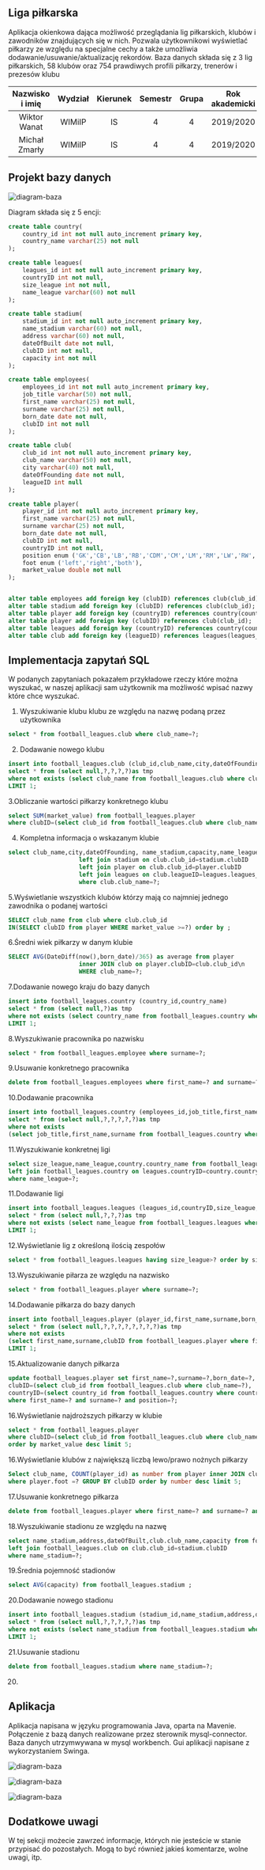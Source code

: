 ## Liga piłkarska
Aplikacja okienkowa dająca możliwość przeglądania lig piłkarskich, klubów i zawodników znajdujących się w nich.
Pozwala użytkownikowi wyświetlać piłkarzy ze względu na specjalne cechy a także umożliwia dodawanie/usuwanie/aktualizację rekordów.
Baza danych składa się z 3 lig piłkarskich, 58 klubów oraz 754 prawdiwych profili piłkarzy, trenerów i prezesów klubu

| Nazwisko i imię | Wydział | Kierunek | Semestr | Grupa | Rok akademicki |
| :-------------: | :-----: | :------: | :-----: | :---: | :------------: |
| Wiktor Wanat        | WIMiIP  | IS       |   4     | 4     | 2019/2020      |
| Michał Zmarły       | WIMiIP  | IS       |   4     | 4     | 2019/2020      |

## Projekt bazy danych
![diagram-baza](baza.jpg)

Diagram składa się z 5 encji:

```sql
create table country(
    country_id int not null auto_increment primary key,
    country_name varchar(25) not null
);

create table leagues(
    leagues_id int not null auto_increment primary key,
    countryID int not null,
    size_league int not null,
    name_league varchar(60) not null
);

create table stadium(
    stadium_id int not null auto_increment primary key,
    name_stadium varchar(60) not null,
    address varchar(60) not null,
    dateOfBuilt date not null,
    clubID int not null,
    capacity int not null
);

create table employees(
    employees_id int not null auto_increment primary key,
    job_title varchar(50) not null,
    first_name varchar(25) not null,
    surname varchar(25) not null,
    born_date date not null,
    clubID int not null
);

create table club(
    club_id int not null auto_increment primary key,
    club_name varchar(50) not null,
    city varchar(40) not null,
    dateOfFounding date not null,
    leagueID int null
);

create table player(
    player_id int not null auto_increment primary key,
    first_name varchar(25) not null,
    surname varchar(25) not null,
    born_date date not null,
    clubID int not null,
    countryID int not null,
    position enum ('GK','CB','LB','RB','CDM','CM','LM','RM','LW','RW','CAM','ST') not null,
    foot enum ('left','right','both'),
    market_value double not null
);


alter table employees add foreign key (clubID) references club(club_id);
alter table stadium add foreign key (clubID) references club(club_id);
alter table player add foreign key (countryID) references country(country_id);
alter table player add foreign key (clubID) references club(club_id);
alter table leagues add foreign key (countryID) references country(country_id);
alter table club add foreign key (leagueID) references leagues(leagues_id);
```
## Implementacja zapytań SQL
W podanych zapytaniach pokazałem przykładowe rzeczy które można wyszukać, w naszej aplikacji sam użytkownik ma możliwość wpisać nazwy które chce wyszukać.

1. Wyszukiwanie klubu klubu ze względu na nazwę podaną przez użytkownika

```sql
select * from football_leagues.club where club_name=?;
```

2. Dodawanie nowego klubu

```sql
insert into football_leagues.club (club_id,club_name,city,dateOfFounding,leagueID) 
select * from (select null,?,?,?,?)as tmp
where not exists (select club_name from football_leagues.club where club_name=?) 
LIMIT 1;
```

3.Obliczanie wartości piłkarzy konkretnego klubu

```sql
select SUM(market_value) from football_leagues.player 
where clubID=(select club_id from football_leagues.club where club_name=?);
```

4. Kompletna informacja o wskazanym klubie

```sql
select club_name,city,dateOfFounding, name_stadium,capacity,name_league,SUM(market_value) AS team_value FROM club  
					left join stadium on club.club_id=stadium.clubID 
					left join player on club.club_id=player.clubID
					left join leagues on club.leagueID=leagues.leagues_id
					where club.club_name=?;
```

5.Wyświetlanie wszystkich klubów którzy mają co najmniej jednego zawodnika o podanej wartości

```sql
SELECT club_name from club where club.club_id
IN(SELECT clubID from player WHERE market_value >=?) order by ;
```

6.Średni wiek piłkarzy w danym klubie

```sql
SELECT AVG(DateDiff(now(),born_date)/365) as average from player
					inner JOIN club on player.clubID=club.club_id\n
					WHERE club_name=?;
```

7.Dodawanie nowego kraju do bazy danych

```sql
insert into football_leagues.country (country_id,country_name) 
select * from (select null,?)as tmp 
where not exists (select country_name from football_leagues.country where country_name=?) 
LIMIT 1;
```

8.Wyszukiwanie pracownika po nazwisku

```sql
select * from football_leagues.employee where surname=?;
```

9.Usuwanie konkretnego pracownika

```sql
delete from football_leagues.employees where first_name=? and surname=?;
```

10.Dodawanie pracownika

```sql
insert into football_leagues.country (employees_id,job_title,first_name,surname,born_date,clubID) 
select * from (select null,?,?,?,?,?)as tmp 
where not exists 
(select job_title,first_name,surname from football_leagues.country where job_title=? and first_name=? and surname=?) LIMIT 1;
```

11.Wyszukiwanie konkretnej ligi

```sql
select size_league,name_league,country.country_name from football_leagues.leagues  
left join football_leagues.country on leagues.countryID=country.country_id 
where name_league=?;
```

11.Dodawanie ligi

```sql
insert into football_leagues.leagues (leagues_id,countryID,size_league,name_league) 
select * from (select null,?,?,?)as tmp 
where not exists (select name_league from football_leagues.leagues where name_league=?) 
LIMIT 1;
```

12.Wyświetlanie lig z określoną ilością zespołów

```sql
select * from football_leagues.leagues having size_league>? order by size_league desc;
```

13.Wyszukiwanie piłarza ze względu na nazwisko

```sql
select * from football_leagues.player where surname=?;
```

14.Dodawanie piłkarza do bazy danych
```sql
insert into football_leagues.player (player_id,first_name,surname,born_date,clubID,countryID,position,foot,market_value) 
select * from (select null,?,?,?,?,?,?,?,?)as tmp 
where not exists 
(select first_name,surname,clubID from football_leagues.player where first_name=? and surname=? and clubID=?) 
LIMIT 1;
```

15.Aktualizowanie danych piłkarza

```sql
update football_leagues.player set first_name=?,surname=?,born_date=?,
clubID=(select club_id from football_leagues.club where club_name=?),
countryID=(select country_id from football_leagues.country where country_name=?),position=?,foot=?,market_value=? 
where first_name=? and surname=? and position=?;
```

16.Wyświetlanie najdroższych piłkarzy w klubie

```sql
select * from football_leagues.player 
where clubID=(select club_id from football_leagues.club where club_name=?) 
order by market_value desc limit 5;
```

16.Wyświetlanie klubów z największą liczbą lewo/prawo nożnych piłkarzy

```sql
Select club_name, COUNT(player_id) as number from player inner JOIN club on player.clubID=club.club_id 
where player.foot =? GROUP BY clubID order by number desc limit 5;
```

17.Usuwanie konkretnego piłkarza

```sql
delete from football_leagues.player where first_name=? and surname=? and position=?;
```


18.Wyszukiwanie stadionu ze względu na nazwę

```sql
select name_stadium,address,dateOfBuilt,club.club_name,capacity from football_leagues.stadium 
left join football_leagues.club on club.club_id=stadium.clubID 
where name_stadium=?;
```

19.Średnia pojemność stadionów

```sql
select AVG(capacity) from football_leagues.stadium ;
```

20.Dodawanie nowego stadionu

```sql
insert into football_leagues.stadium (stadium_id,name_stadium,address,dateOfBuilt,clubID,capacity) 
select * from (select null,?,?,?,?,?)as tmp 
where not exists (select name_stadium from football_leagues.stadium where name_stadium=?) 
LIMIT 1;
```

21.Usuwanie stadionu

```sql
delete from football_leagues.stadium where name_stadium=?;
```


20.
## Aplikacja
Aplikacja napisana w języku programowania Java, oparta na Mavenie. 
Połączenie z bazą danych realizowane przez sterownik mysql-connector.
Baza danych utrzymwywana w mysql workbench. Gui aplikacji napisane z wykorzystaniem Swinga.

![diagram-baza](ekran_głowny.jpg)

![diagram-baza](funkcje.jpg)

![diagram-baza](dzialanie_funkcji.jpg)
## Dodatkowe uwagi
W tej sekcji możecie zawrzeć informacje, których nie jesteście w stanie przypisać do pozostałych. Mogą to być również jakieś komentarze, wolne uwagi, itp.

